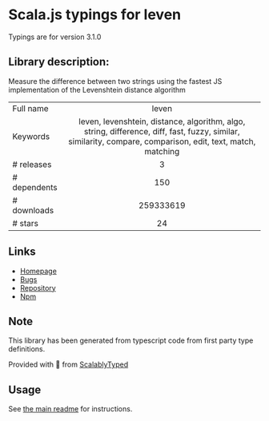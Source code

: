 
# Scala.js typings for leven

Typings are for version 3.1.0

## Library description:
Measure the difference between two strings using the fastest JS implementation of the Levenshtein distance algorithm

|                    |                 |
| ------------------ | :-------------: |
| Full name          | leven |
| Keywords           | leven, levenshtein, distance, algorithm, algo, string, difference, diff, fast, fuzzy, similar, similarity, compare, comparison, edit, text, match, matching |
| # releases         | 3 |
| # dependents       | 150 |
| # downloads        | 259333619 |
| # stars            | 24 |

## Links
- [Homepage](https://github.com/sindresorhus/leven#readme)
- [Bugs](https://github.com/sindresorhus/leven/issues)
- [Repository](https://github.com/sindresorhus/leven)
- [Npm](https://www.npmjs.com/package/leven)
    


## Note
This library has been generated from typescript code from first party type definitions.

Provided with :purple_heart: from [ScalablyTyped](https://github.com/oyvindberg/ScalablyTyped)

## Usage
See [the main readme](../../readme.md) for instructions.


